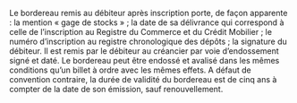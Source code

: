 Le bordereau remis au débiteur après inscription porte, de façon apparente :
la mention « gage de stocks » ; la date de sa délivrance qui correspond à celle
de l’inscription au Registre du Commerce et du Crédit Mobilier ; le numéro
d’inscription au registre chronologique des dépôts ; la signature du débiteur.
Il est remis par le débiteur au créancier par voie d’endossement signé et daté.
Le bordereau peut être endossé et avalisé dans les mêmes conditions qu’un billet
à ordre avec les mêmes effets.
A défaut de convention contraire, la durée de validité du bordereau est de cinq
ans à compter de la date de son émission, sauf renouvellement.